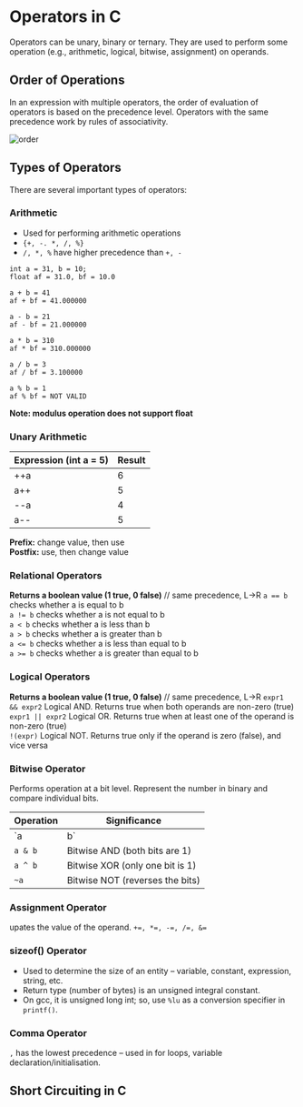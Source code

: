 # Operators in C
Operators can be unary, binary or ternary. They are used to perform some operation (e.g., arithmetic, logical, bitwise, assignment) on operands.

## Order of Operations  
In an expression with multiple operators, the order of evaluation of operators is based on the precedence level.
Operators with the same precedence work by rules of associativity.  

![order](https://github.com/psrth/intro-to-programming-csF111/blob/main/rsc/orderop.png)  

## Types of Operators
There are several important types of operators:  

### Arithmetic
- Used for performing arithmetic operations
- `{+, -. *, /, %}`
- `/, *, %` have higher precedence than `+, -`

```
int a = 31, b = 10;
float af = 31.0, bf = 10.0

a + b = 41
af + bf = 41.000000

a - b = 21
af - bf = 21.000000

a * b = 310
af * bf = 310.000000

a / b = 3
af / bf = 3.100000

a % b = 1
af % bf = NOT VALID
```  
**Note: modulus operation does not support float**

### Unary Arithmetic
| Expression (int a = 5) | Result|
|---|---|
| ++a | 6 |
| a++ | 5 |
| --a | 4 |
| a-- | 5 |  
**Prefix:** change value, then use   
**Postfix:** use, then change value

### Relational Operators
**Returns a boolean value (1 true, 0 false)** // same precedence, L->R
`a == b` checks whether a is equal to b  
`a != b` checks whether a is not equal to b  
`a < b` checks whether a is less than b  
`a > b` checks whether a is greater than b  
`a <= b` checks whether a is less than equal to b  
`a >= b` checks whether a is greater than equal to b

### Logical Operators
**Returns a boolean value (1 true, 0 false)** // same precedence, L->R
`expr1 && expr2` Logical AND. Returns true when both operands are non-zero (true)  
`expr1 || expr2` Logical OR. Returns true when at least one of the operand is non-zero (true)  
`!(expr)` Logical NOT. Returns true only if the operand is zero (false), and vice versa

### Bitwise Operator
Performs operation at a bit level. Represent the number in binary and compare individual bits.  

| Operation | Significance |
| --- | --- |
| `a | b` | Bitwise OR (if either bit is 1) |
| `a & b` | Bitwise AND (both bits are 1) |
| `a ^ b` | Bitwise XOR (only one bit is 1) |
| `~a` | Bitwise NOT (reverses the bits) |  

### Assignment Operator
upates the value of the operand.
`+=, *=, -=, /=, &=`  

### sizeof() Operator
- Used to determine the size of an entity – variable, constant, expression, string, etc.  
- Return type (number of bytes) is an unsigned integral constant.
- On gcc, it is unsigned long int; so, use `%lu` as a conversion specifier in `printf()`.

### Comma Operator
`,` has the lowest precedence – used in for loops, variable declaration/initialisation. 

## Short Circuiting in C




